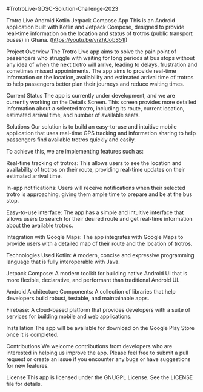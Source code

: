#TrotroLive-GDSC-Solution-Challenge-2023

Trotro Live Android Kotlin Jetpack Compose App This is an Android application built with Kotlin and Jetpack Compose, designed to provide real-time information on the location and status of trotros (public transport buses) in Ghana.
(https://youtu.be/vrZhUobS51I) 

Project Overview The Trotro Live app aims to solve the pain point of passengers who struggle with waiting for long periods at bus stops without any idea of when the next trotro will arrive, leading to delays, frustration and sometimes missed appointments. The app aims to provide real-time information on the location, availability and estimated arrival time of trotros to help passengers better plan their journeys and reduce waiting times.

Current Status The app is currently under development, and we are currently working on the Details Screen. This screen provides more detailed information about a selected trotro, including its route, current location, estimated arrival time, and number of available seats.

Solutions Our solution is to build an easy-to-use and intuitive mobile application that uses real-time GPS tracking and information sharing to help passengers find available trotros quickly and easily.

To achieve this, we are implementing features such as:

Real-time tracking of trotros: This allows users to see the location and availability of trotros on their route, providing real-time updates on their estimated arrival time.

In-app notifications: Users will receive notifications when their selected trotro is approaching, giving them ample time to prepare and be at the bus stop.

Easy-to-use interface: The app has a simple and intuitive interface that allows users to search for their desired route and get real-time information about the available trotros.

Integration with Google Maps: The app integrates with Google Maps to provide users with a detailed map of their route and the location of trotros.

Technologies Used Kotlin: A modern, concise and expressive programming language that is fully interoperable with Java.

Jetpack Compose: A modern toolkit for building native Android UI that is more flexible, declarative, and performant than traditional Android UI.

Android Architecture Components: A collection of libraries that help developers build robust, testable, and maintainable apps.

Firebase: A cloud-based platform that provides developers with a suite of services for building mobile and web applications.

Installation The app will be available for download on the Google Play Store once it is completed.

Contributions We welcome contributions from developers who are interested in helping us improve the app. Please feel free to submit a pull request or create an issue if you encounter any bugs or have suggestions for new features.

License This app is licensed under the GNUGPL License. See the LICENSE file for details.
